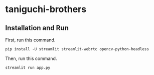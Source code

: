# taniguchi-brothers

## Installation and Run
First, run this command.
```
pip install -U streamlit streamlit-webrtc opencv-python-headless
```
Then, run this command.
```
streamlit run app.py
```